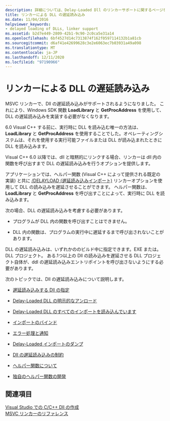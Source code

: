 ```yaml
---
description: 詳細については、Delay-Loaded Dll のリンカーサポートに関するページを参照してください。
title: リンカーによる DLL の遅延読み込み
ms.date: 11/04/2016
helpviewer_keywords:
- delayed loading of DLLs, linker support
ms.assetid: b2d7e449-2809-42b1-9c90-2c0ca5e31a14
ms.openlocfilehash: 6bf4527d14c7313874f162f0597114132b1a81cb
ms.sourcegitcommit: d6af41e42699628c3e2e6063ec7b03931a49a098
ms.translationtype: MT
ms.contentlocale: ja-JP
ms.lasthandoff: 12/11/2020
ms.locfileid: "97190966"
---
```

# <a name="linker-support-for-delay-loaded-dlls"></a>リンカーによる DLL の遅延読み込み

MSVC リンカーで、Dll の遅延読み込みがサポートされるようになりました。 これにより、Windows SDK 関数 **LoadLibrary** と **GetProcAddress** を使用して、DLL の遅延読み込みを実装する必要がなくなります。

6.0 Visual C++ する前に、実行時に DLL を読み込む唯一の方法は、 **LoadLibrary** と **GetProcAddress** を使用することでした。オペレーティングシステムは、それを使用する実行可能ファイルまたは DLL が読み込まれたときに DLL を読み込みます。

Visual C++ 6.0 以降では、dll と暗黙的にリンクする場合、リンカーは dll 内の関数を呼び出すまで DLL の遅延読み込みを行うオプションを提供します。

アプリケーションでは、ヘルパー関数 (Visual C++ によって提供される既定の実装) と共に [/DELAYLOAD (遅延読み込みインポート)](delayload-delay-load-import.md) リンカーオプションを使用して DLL の読み込みを遅延させることができます。 ヘルパー関数は、 **LoadLibrary** と **GetProcAddress** を呼び出すことによって、実行時に DLL を読み込みます。

次の場合、DLL の遅延読み込みを考慮する必要があります。

- プログラムが DLL 内の関数を呼び出すことはできません。

- DLL 内の関数は、プログラムの実行中に遅延するまで呼び出されないことがあります。

DLL の遅延読み込みは、いずれかののビルド中に指定できます。EXE または。DLL プロジェクト。 ある.1つ以上の Dll の読み込みを遅延させる DLL プロジェクト自体が、ddl の遅延読み込みエントリポイントを呼び出さないようにする必要があります。

次のトピックでは、Dll の遅延読み込みについて説明します。

- [遅延読み込みする Dll の指定](specifying-dlls-to-delay-load.md)

- [Delay-Loaded DLL の明示的なアンロード](explicitly-unloading-a-delay-loaded-dll.md)

- [Delay-Loaded DLL のすべてのインポートを読み込んでいます](loading-all-imports-for-a-delay-loaded-dll.md)

- [インポートのバインド](binding-imports.md)

- [エラー処理と通知](error-handling-and-notification.md)

- [Delay-Loaded インポートのダンプ](dumping-delay-loaded-imports.md)

- [Dll の遅延読み込みの制約](constraints-of-delay-loading-dlls.md)

- [ヘルパー関数について](understanding-the-helper-function.md)

- [独自のヘルパー関数の開発](developing-your-own-helper-function.md)

## <a name="see-also"></a>関連項目

[Visual Studio での C/C++ Dll の作成](../dlls-in-visual-cpp.md)<br/>
[MSVC リンカーのリファレンス](linking.md)
